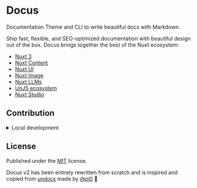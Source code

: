 # Docus

Documentation Theme and CLI to write beautiful docs with Markdown.

Ship fast, flexible, and SEO-optimized documentation with beautiful design out of the box. Docus brings together the best of the Nuxt ecosystem:
- [Nuxt 3](https://nuxt.com)
- [Nuxt Content](https://content.nuxt.com/)
- [Nuxt UI](https://ui.nuxt.com/)
- [Nuxt Image](https://image.nuxt.com/)
- [Nuxt LLMs](https://github.com/nuxtlabs/nuxt-llms)
- [UnJS ecosystem](https://unjs.io/)
- [Nuxt Studio](https://content.nuxt.com/studio) 

## Contribution

<details>
  <summary>Local development</summary>

- Clone this repository
- Install the latest LTS version of [Node.js](https://nodejs.org/en/)
- Install dependencies using `pnpm install`
- Run prepare command using `pnpm run dev:prepare`
- Run dev documentation built on top of Docus using `pnpm run dev`

</details>

## License

Published under the [MIT](https://github.com/unjs/undocs/blob/main/LICENSE) license.

Docus v2 has been entirely rewritten from scratch and is inspired and copied from [undocs](https://github.com/unjs/undocs) made by [@pi0](https://github.com/pi0) 💚
